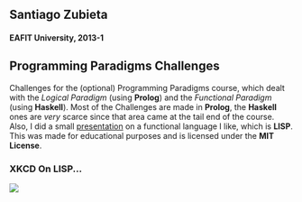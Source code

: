 ## Santiago Zubieta
#### EAFIT University, 2013-1

## Programming Paradigms Challenges
Challenges for the (optional) Programming Paradigms course, which dealt with the *Logical Paradigm* (using **Prolog**) and the *Functional Paradigm* (using **Haskell**). Most of the Challenges are made in **Prolog**, the **Haskell** ones are *very* scarce since that area came at the tail end of the course. Also, I did a small [presentation](https://github.com/Zubieta/Programming_Paradigms/raw/master/Common_Lisp_Slides.pdf) on a functional language I like, which is **LISP**. This was made for educational purposes and is licensed under the **MIT License**.

### XKCD On LISP...
[![](https://i.imgur.com/1iAdyHS.png)](https://xkcd.com/224/)
